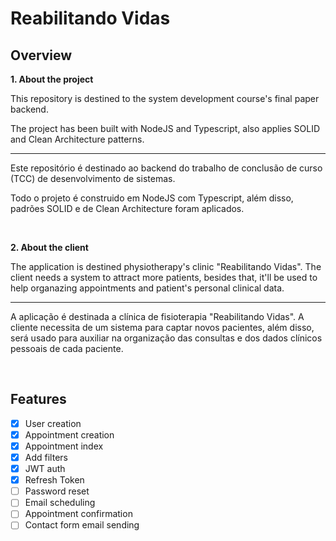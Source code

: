 # **Reabilitando Vidas**

## **Overview**

**1. About the project**

This repository is destined to the system development course's final paper backend.

The project has been built with NodeJS and Typescript, also applies SOLID and Clean Architecture patterns.

---

Este repositório é destinado ao backend do trabalho de conclusão de curso (TCC) de desenvolvimento de sistemas.

Todo o projeto é construido em NodeJS com Typescript, além disso, padrões SOLID e de Clean Architecture foram aplicados.

<br />

**2. About the client**

The application is destined physiotherapy's clinic "Reabilitando Vidas". The client needs a system to attract more patients, besides that, it'll be used to help organazing appointments and patient's personal clinical data.

---

A aplicação é destinada a clínica de fisioterapia "Reabilitando Vidas". A cliente necessita de um sistema para captar novos pacientes, além disso, será usado para auxiliar na organização das consultas e dos dados clínicos pessoais de cada paciente.

<br />

## **Features**

- [x] User creation
- [x] Appointment creation
- [x] Appointment index
- [x] Add filters
- [x] JWT auth
- [x] Refresh Token
- [ ] Password reset
- [ ] Email scheduling
- [ ] Appointment confirmation
- [ ] Contact form email sending

